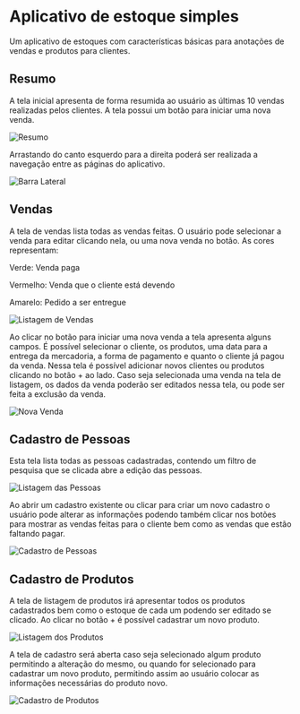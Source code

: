 # Aplicativo de estoque simples

Um aplicativo de estoques com características básicas para anotações de vendas e produtos para clientes.

## Resumo

A tela inicial apresenta de forma resumida ao usuário as últimas 10 vendas realizadas pelos clientes.
A tela possui um botão para iniciar uma nova venda.

![Resumo](https://user-images.githubusercontent.com/17886194/117579583-f3323100-b0c9-11eb-9729-a28ef0490331.png)

Arrastando do canto esquerdo para a direita poderá ser realizada a navegação entre as páginas do aplicativo.

![Barra Lateral](https://user-images.githubusercontent.com/17886194/117579744-a1d67180-b0ca-11eb-8bf5-50287b70fa34.png)

## Vendas

A tela de vendas lista todas as vendas feitas. O usuário pode selecionar a venda para editar clicando nela, ou uma nova venda no botão. As cores representam:

Verde: Venda paga

Vermelho: Venda que o cliente está devendo

Amarelo: Pedido a ser entregue

![Listagem de Vendas](https://user-images.githubusercontent.com/17886194/117583761-64c8aa00-b0df-11eb-9054-0c99696a3780.png)

Ao clicar no botão para iniciar uma nova venda a tela apresenta alguns campos.
É possível selecionar o cliente, os produtos, uma data para a entrega da mercadoria, a forma de pagamento e quanto o cliente já pagou da venda.
Nessa tela é possível adicionar novos clientes ou produtos clicando no botão + ao lado.
Caso seja selecionada uma venda na tela de listagem, os dados da venda poderão ser editados nessa tela, ou pode ser feita a exclusão da venda.

![Nova Venda](https://user-images.githubusercontent.com/17886194/117579944-c252fb80-b0cb-11eb-988f-ec6cbd8559e1.png)

## Cadastro de Pessoas

Esta tela lista todas as pessoas cadastradas, contendo um filtro de pesquisa que se clicada abre a edição das pessoas.

![Listagem das Pessoas](https://user-images.githubusercontent.com/17886194/117583862-f0dad180-b0df-11eb-828d-72905cfed19b.png)

Ao abrir um cadastro existente ou clicar para criar um novo cadastro o usuário pode alterar as informações podendo também clicar nos botões para mostrar as vendas feitas para o cliente bem como as vendas que estão faltando pagar.

![Cadastro de Pessoas](https://user-images.githubusercontent.com/17886194/117583978-a443c600-b0e0-11eb-82ca-c8650378a0d6.png)

## Cadastro de Produtos

A tela de listagem de produtos irá apresentar todos os produtos cadastrados bem como o estoque de cada um podendo ser editado se clicado. Ao clicar no botão + é possível cadastrar um novo produto.

![Listagem dos Produtos](https://user-images.githubusercontent.com/17886194/117584083-1caa8700-b0e1-11eb-9af5-63d99f108992.png)

A tela de cadastro será aberta caso seja selecionado algum produto permitindo a alteração do mesmo, ou quando for selecionado para cadastrar um novo produto, permitindo assim ao usuário colocar as informações necessárias do produto novo.

![Cadastro de Produtos](https://user-images.githubusercontent.com/17886194/117584169-ba9e5180-b0e1-11eb-86cb-c22d810b0217.png)



